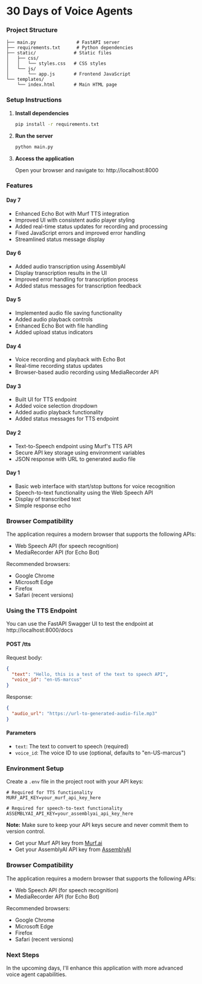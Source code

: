 # 30 Days of Voice Agents


### Project Structure

```
├── main.py               # FastAPI server
├── requirements.txt      # Python dependencies
├── static/              # Static files
│   ├── css/
│   │   └── styles.css   # CSS styles
│   └── js/
│       └── app.js       # Frontend JavaScript
└── templates/
    └── index.html       # Main HTML page
```

### Setup Instructions

1. **Install dependencies**

   ```bash
   pip install -r requirements.txt
   ```

2. **Run the server**

   ```bash
   python main.py
   ```

3. **Access the application**

   Open your browser and navigate to: http://localhost:8000

### Features

#### Day 7
- Enhanced Echo Bot with Murf TTS integration
- Improved UI with consistent audio player styling
- Added real-time status updates for recording and processing
- Fixed JavaScript errors and improved error handling
- Streamlined status message display

#### Day 6
- Added audio transcription using AssemblyAI
- Display transcription results in the UI
- Improved error handling for transcription process
- Added status messages for transcription feedback

#### Day 5
- Implemented audio file saving functionality
- Added audio playback controls
- Enhanced Echo Bot with file handling
- Added upload status indicators

#### Day 4
- Voice recording and playback with Echo Bot
- Real-time recording status updates
- Browser-based audio recording using MediaRecorder API

#### Day 3
- Built UI for TTS endpoint
- Added voice selection dropdown
- Added audio playback functionality
- Added status messages for TTS endpoint


#### Day 2
- Text-to-Speech endpoint using Murf's TTS API
- Secure API key storage using environment variables
- JSON response with URL to generated audio file

#### Day 1
- Basic web interface with start/stop buttons for voice recognition
- Speech-to-text functionality using the Web Speech API
- Display of transcribed text
- Simple response echo

### Browser Compatibility

The application requires a modern browser that supports the following APIs:
- Web Speech API (for speech recognition)
- MediaRecorder API (for Echo Bot)

Recommended browsers:
- Google Chrome
- Microsoft Edge
- Firefox
- Safari (recent versions)

### Using the TTS Endpoint

You can use the FastAPI Swagger UI to test the endpoint at http://localhost:8000/docs

#### POST /tts

Request body:
```json
{
  "text": "Hello, this is a test of the text to speech API",
  "voice_id": "en-US-marcus"
}
```

Response:
```json
{
  "audio_url": "https://url-to-generated-audio-file.mp3"
}
```

#### Parameters

- `text`: The text to convert to speech (required)
- `voice_id`: The voice ID to use (optional, defaults to "en-US-marcus")

### Environment Setup

Create a `.env` file in the project root with your API keys:
```
# Required for TTS functionality
MURF_API_KEY=your_murf_api_key_here

# Required for speech-to-text functionality
ASSEMBLYAI_API_KEY=your_assemblyai_api_key_here
```

**Note:** Make sure to keep your API keys secure and never commit them to version control.
- Get your Murf API key from [Murf.ai](https://www.murf.ai/)
- Get your AssemblyAI API key from [AssemblyAI](https://www.assemblyai.com/)

### Browser Compatibility

The application requires a modern browser that supports the following APIs:
- Web Speech API (for speech recognition)
- MediaRecorder API (for Echo Bot)

Recommended browsers:
- Google Chrome
- Microsoft Edge
- Firefox
- Safari (recent versions)

### Next Steps

In the upcoming days, I'll enhance this application with more advanced voice agent capabilities.